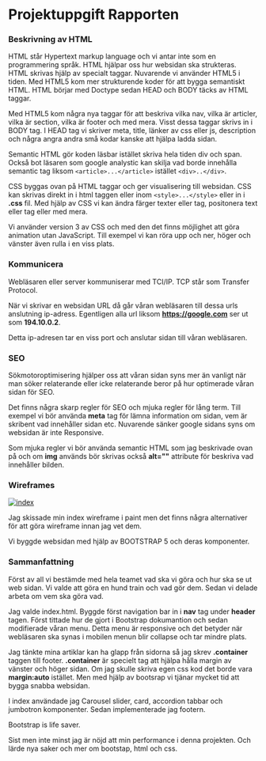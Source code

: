 # Projektuppgift Rapporten


### Beskrivning av HTML

HTML står Hypertext markup language och vi antar inte som en programmering språk. HTML hjälpar oss hur websidan ska strukteras. HTML skrivas hjälp av specialt taggar. Nuvarende vi använder HTML5 i tiden. Med HTML5 kom mer strukturende koder för att bygga semantiskt HTML. HTML börjar med Doctype sedan HEAD och BODY täcks av HTML taggar. 

Med HTML5 kom några nya taggar för att beskriva vilka nav, vilka är articler, vilka är section, vilka är footer och med mera. Visst dessa taggar skrivs in i BODY tag. I HEAD tag vi skriver meta, title, länker av css eller js, description och några angra andra små kodar kanske att hjälpa ladda sidan.

Semantic HTML gör koden läsbar istället skriva hela tiden div och span. Också bot läsaren som google analystic kan skilja vad borde innehålla semantic tag liksom `<article>...</article>` istället `<div>..</div>`.

CSS byggas ovan på HTML taggar och ger visualisering till websidan. CSS kan skrivas direkt in i html taggen eller inom 	`<style>...</style>` eller in i **.css** fil. Med hjälp av CSS vi kan ändra färger texter eller tag, positonera text eller tag eller med mera.

Vi använder version 3 av CSS och med den det finns möjlighet att göra animation utan JavaScript. Till exempel vi kan röra upp och ner, höger och vänster även rulla i en viss plats.


### Kommunicera 

Webläsaren eller server kommuniserar med TCI/IP. TCP står som Transfer Protocol. 

När vi skrivar en websidan URL då går våran webläsaren till dessa urls anslutning ip-adress. Egentligen alla url liksom **https://google.com** ser ut som **194.10.0.2**.

Detta ip-adresen tar en viss port och anslutar sidan till våran webläsaren.


### SEO

Sökmotoroptimisering hjälper oss att våran sidan syns mer än vanligt när man söker relaterande eller icke relaterande beror på hur optimerade våran sidan för SEO.

Det finns några skarp regler för SEO och mjuka regler för lång term. Till exempel vi bör använda **meta** tag för lämna information om sidan, vem är skribent vad innehåller sidan etc. Nuvarende sänker google sidans syns om websidan är inte Responsive.

Som mjuka regler vi bör använda semantic HTML som jag beskrivade ovan på och om **img** används bör skrivas också **alt=""** attribute för beskriva vad innehåller bilden. 


### Wireframes

<a href="https://ibb.co/Z1kGjQ8"><img src="https://i.ibb.co/7N6jf3W/index.png" alt="index" border="0"></a>


Jag skissade min index wireframe i paint men det finns några alternativer för att göra wireframe innan jag vet dem. 

Vi byggde websidan med hjälp av BOOTSTRAP 5 och deras komponenter.

### Sammanfattning

Först av all vi bestämde med hela teamet vad ska vi göra och hur ska se ut web sidan. Vi valde att göra en hund train och vad gör dem. Sedan vi delade arbeta om vem ska göra vad.

Jag valde index.html. Byggde först navigation bar in i **nav** tag under **header** tagen. Först tittade hur de gjort i Bootstrap dokumantion och sedan modifierade våran menu. Detta menu är responsive och det betyder när webläsaren ska synas i mobilen menun blir collapse och tar mindre plats. 
  
Jag tänkte mina artiklar kan ha glapp från sidorna så jag skrev **.container** taggen till footer. **.container** är specielt tag att hjälpa hålla margin av vänster och höger sidan. Om jag skulle skriva egen css kod det borde vara **margin:auto** istället. Men med hjälp av bootsrap vi tjänar mycket tid att bygga snabba websidan. 
  
I index användade jag Carousel slider, card, accordion tabbar och jumbotron komponenter. Sedan implementerade jag footern. 
  
Bootstrap is life saver.
  
Sist men inte minst jag är nöjd att min performance i denna projekten. Och lärde nya saker och mer om bootstap, html och css.
  

